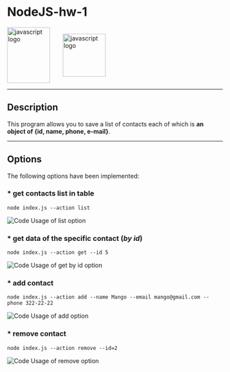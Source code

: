 # NodeJS-hw-1

<div style="display: flex; align-items: center;">
<image style='margin-right: 30px;' src="./images/javascript.png" alt="javascript logo" width='100' height='130'>
<image src="./images/node-js.png" alt="javascript logo" width='100' height='100'>
</div>

---

## Description

This program allows you to save a list of contacts each of which is **an object of {id, name, phone, e-mail}**.

---

## Options

The following options have been implemented:

### \* get contacts list in table

    node index.js --action list

![Code Usage of list option](https://d3dehtdmp2rwcw.cloudfront.net/ms_546497/FlcRdzEjK9eIhTfZgc0Zocx8mAjm3e/%25D0%25A1%25D0%25BD%25D0%25B8%25D0%25BC%25D0%25BE%25D0%25BA%2B2022-12-25%2B00.02.40.png?Expires=1671922800&Signature=a-a-jn8jS3OCSXjLhydMqrns4vcMgvwkrlFqN47CxhR1EcjVykN2tuo4schjQhgQTZTHvFecYnvBVhXMEFsC5Zt-Remyes-nTejXTCcqWkVizvTZ0AWSlFmqVjSM58N8RjEfB31LXvHXgZNRN88nKEwMFxFiHlrNfDFpEy1U1Z2QSTElgrlsM5xdwa2k1~daFGib~FYLwWgEYLbYl25SBGpgEi0r1xUfXCli7NIWcw5AcL2l2zfPLLqKhNg7O0759H0AuhlWssaUUwCTj87YFUvUMO8XMHGuOkVweV~EYCKeBb0O3WF2sfS4IYzz3T4Goz20YGjt708aQJGzeitn9Q__&Key-Pair-Id=APKAJBCGYQYURKHBGCOA)

### \* get data of the specific contact (**_by id_**)

    node index.js --action get --id 5

![Code Usage of get by id option](https://d3dehtdmp2rwcw.cloudfront.net/ms_546497/BIckAxyVsfGwzFK5RQV6ZWpQaQy50d/%25D0%25A1%25D0%25BD%25D0%25B8%25D0%25BC%25D0%25BE%25D0%25BA%2B2022-12-25%2B00.06.35.png?Expires=1671922800&Signature=ZttLIDmN6ovXHtZCEeLPc3kLsO2h3k~jqeY1HCzhWxWqIqVvfNwFiRCmStxY6yecJK3R5T5Ud4ByuWG~kQOR1823wOuFZ6E-Wya17suSrU2xHipADwrmRgeftVFyM6jwLksbxfyvPCx8z8BMOy8X-hmXBDkxiUyLzThcNg5qHkMGkakpiX~aYcvntP6cYn1sDbUQ6mER5qqtU1xu8ZhJyMa7gomQPikIcg8z0~hTniZ3NvX9b3Cyx3wU9eDs-GZwFPj7iOmBPy0Rd4VSnGDz8Z9viXVrvWsyJNEv5TVZOOnHByfEEnupNp7N7CD7gSmUHXaMJX0xqXY9bTrUMUvxxA__&Key-Pair-Id=APKAJBCGYQYURKHBGCOA)

### \* add contact

    node index.js --action add --name Mango --email mango@gmail.com --phone 322-22-22

![Code Usage of add option](https://d3dehtdmp2rwcw.cloudfront.net/ms_546497/W3e17d20Nmp9HCs4ZwSBVn3Euf6bY4/%25D0%25A1%25D0%25BD%25D0%25B8%25D0%25BC%25D0%25BE%25D0%25BA%2B2022-12-25%2B00.11.32.png?Expires=1671922800&Signature=cC~eURGTYTvohIailnr3uoTbWyX8Rpnxoyb7Dh9rtStX7VRh7G7hdxVH88T2OaWaqwR7YTBWOGu7Fes3I5j2wsfBG5CwQOpcPL3zUBEXiJ0BTc-BCKrijRUsK-Wpz5AE4R5GbbiMUyaZyNnSPoD8xuvBbW3qs1pXTqnhe2UCXHUpPfqjnHkvNSweNSN3-PCWHk1cXd5h9gsVx1U-fv~q-1soLBVndBQmNZ~SHkNoD6CYcmBMSgs91U2wgc09Ebmbo3iQ7D1siw85CqlTK~2bqLuntbQZzofM7h8REF00M~sJKituxNRw9x4Z8FKzQ2GOaF3t1mMmWKPIU5K4xQmkRg__&Key-Pair-Id=APKAJBCGYQYURKHBGCOA)

### \* remove contact

    node index.js --action remove --id=2

![Code Usage of remove option](https://d3dehtdmp2rwcw.cloudfront.net/ms_546497/5wx6HvlyLFZwukvyhONsRtt4GIFjac/%25D0%25A1%25D0%25BD%25D0%25B8%25D0%25BC%25D0%25BE%25D0%25BA%2B2022-12-25%2B00.15.34.png?Expires=1671922800&Signature=hoaTZbqBimSHTkjThs-DLUc5xloHrAhVvJVtIacLurkLfN~99SoSKD~e8hTHUcbkveMwpwu6VpIcj2QOoiCutUPG9VnxSHROwTp1tagxCp~Y5SVrBrNyQQYr9EbECk82vcM2VqC13bgiGX-tutufAqOp1C0XkjWZXNQ195FoQA707hdslT1DYdBa7CHlVuPKbO8YugFFCB~vsyV84mzFOqHAJxQzIpDqHLb1PZ0lp1c0AnGzNlExNYJN0KzBrHDutaBsNbzVzHFJyMaYgQjR6lLG0vKM9yyQd8yZeVmFQW3MikMCJThd~6dIWYdxzfjtMRv3IhsLfRTvnqRf~yeo5Q__&Key-Pair-Id=APKAJBCGYQYURKHBGCOA)

